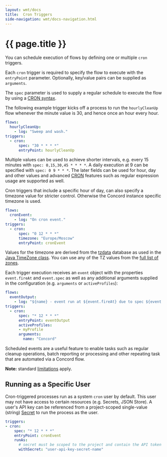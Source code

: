 ```yaml
---
layout: wmt/docs
title:  Cron Triggers
side-navigation: wmt/docs-navigation.html
---
```


# {{ page.title }}

You can schedule execution of flows by defining one or multiple `cron` triggers.

Each `cron` trigger is required to specify the flow to execute with the
`entryPoint` parameter. Optionally, key/value pairs can be supplied as
`arguments`.

The `spec` parameter is used to supply a regular schedule to execute the
flow by using a [CRON syntax](https://en.wikipedia.org/wiki/Cron).

The following example trigger kicks off a process to run the `hourlyCleanUp`
flow whenever the minute value is 30, and hence once an hour every hour.

```yaml
flows:
  hourlyCleanUp:
    - log: "Sweep and wash."
triggers:
  - cron:
      spec: "30 * * * *"
      entryPoint: hourlyCleanUp
```

Multiple values can be used to achieve shorter intervals, e.g. every 15 minutes
with `spec: 0,15,30,45 * * * *`. A daily execution at 9 can be specified with
`spec: 0 9 * * *`. The later fields can be used for hour, day and other
values and advanced [CRON](https://en.wikipedia.org/wiki/Cron) features such as
regular expression usage are supported as well.

Cron triggers that include a specific hour of day, can also specify a timezone 
value for stricter control. Otherwise the Concord instance specific timezone is used.

```yaml
flows:
  cronEvent:
    - log: "On cron event."
triggers:
  - cron:
      spec: "0 12 * * *"
      timezone: "Europe/Moscow"
      entryPoint: cronEvent
```

Values for the timezone are derived from the
[tzdata](https://en.wikipedia.org/wiki/Tz_database)
database as used in the
[Java TimeZone class](https://docs.oracle.com/javase/8/docs/api/java/util/TimeZone.html).
You can use any of the TZ values from the
[full list of zones](https://en.wikipedia.org/wiki/List_of_tz_database_time_zones).

Each trigger execution receives an `event` object with the properties `event.fireAt`
and `event.spec` as well as any additional arguments supplied in the
configuration (e.g. `arguments` or `activeProfiles`): 

```yaml
flows:
  eventOutput:
    - log: "${name} - event run at ${event.fireAt} due to spec ${event.spec} started."
triggers:
  - cron:
      spec: "* 12 * * *"
      entryPoint: eventOutput
      activeProfiles:
      - myProfile
      arguments:
        name: "Concord"
```

Scheduled events are a useful feature to enable tasks such as regular cleanup
operations,  batch reporting or processing and other repeating task that are
automated via a Concord flow.

**Note:** standard [limitations](./index.html#limitations) apply.

## Running as a Specific User

Cron-triggered processes run as a system `cron` user by default. This user may
not have access to certain resources (e.g. Secrets, JSON Store). A user's API
key can be referenced from a project-scoped single-value (string)
[Secret](../console/secret.html) to run
the process as the user.

```yaml
triggers:
- cron:
    spec: "* 12 * * *"
    entryPoint: cronEvent
    runAs:
      # secret must be scoped to the project and contain the API token of the initiator
      withSecret: "user-api-key-secret-name"
```
